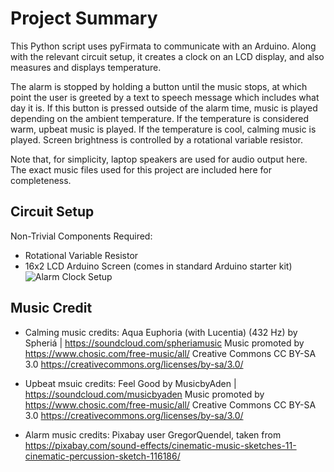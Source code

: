 # Project Summary

This Python script uses pyFirmata to communicate with an Arduino.
Along with the relevant circuit setup, it creates a clock on an 
LCD display, and also measures and displays temperature.

The alarm is stopped by holding a button until the music stops, at which point 
the user is greeted by a text to speech message which includes what day it is.
If this button is pressed outside of the alarm time, music is played depending on
the ambient temperature. If the temperature is considered warm, upbeat music is played.
If the temperature is cool, calming music is played. Screen brightness is controlled by a rotational variable resistor.

Note that, for simplicity, laptop speakers are used for audio output here. The exact music files used for this project are included here for completeness.

## Circuit Setup
Non-Trivial Components Required:
- Rotational Variable Resistor
- 16x2 LCD Arduino Screen (comes in standard Arduino starter kit)
![Alarm Clock Setup](https://github.com/JoelANB/Arduino-Projects/assets/60829930/fd6a4604-1d16-4fc0-a90f-fe7460f2f65b)

## Music Credit
- Calming music credits:
Aqua Euphoria (with Lucentia) (432 Hz) by Spheriá | https://soundcloud.com/spheriamusic
Music promoted by https://www.chosic.com/free-music/all/
Creative Commons CC BY-SA 3.0
https://creativecommons.org/licenses/by-sa/3.0/

- Upbeat msuic credits:
Feel Good by MusicbyAden | https://soundcloud.com/musicbyaden
Music promoted by https://www.chosic.com/free-music/all/
Creative Commons CC BY-SA 3.0
https://creativecommons.org/licenses/by-sa/3.0/

- Alarm music credits:
Pixabay user GregorQuendel, taken from https://pixabay.com/sound-effects/cinematic-music-sketches-11-cinematic-percussion-sketch-116186/ 
